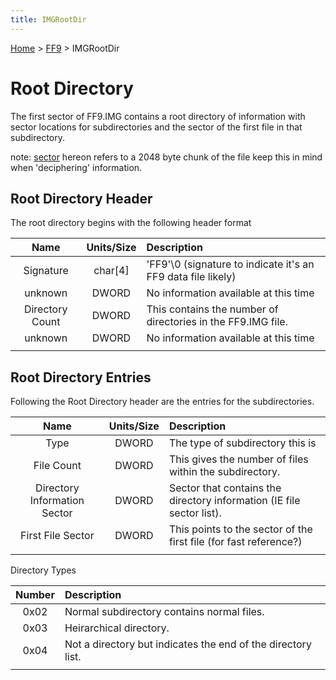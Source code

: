 ```yaml
---
title: IMGRootDir
---
```


[Home](../Main_Page.md) > [FF9](../FF9.md) > IMGRootDir

# Root Directory

The first sector of FF9.IMG contains a root directory of information with sector locations for subdirectories and the sector of the first file in that subdirectory.

note: [sector](glossary/sector.md) hereon refers to a 2048 byte chunk of the file keep this in mind when 'deciphering' information.

## Root Directory Header

The root directory begins with the following header format

|      Name       | Units/Size | Description                                                   |
|:---------------:|:----------:|:--------------------------------------------------------------|
|    Signature    | char\[4\]  | 'FF9'\\0 (signature to indicate it's an FF9 data file likely) |
|     unknown     |   DWORD    | No information available at this time                         |
| Directory Count |   DWORD    | This contains the number of directories in the FF9.IMG file.  |
|     unknown     |   DWORD    | No information available at this time                         |
|                 |            |                                                               |

## Root Directory Entries

Following the Root Directory header are the entries for the subdirectories.

|             Name             | Units/Size | Description                                                           |
|:----------------------------:|:----------:|:----------------------------------------------------------------------|
|             Type             |   DWORD    | The type of subdirectory this is                                      |
|          File Count          |   DWORD    | This gives the number of files within the subdirectory.               |
| Directory Information Sector |   DWORD    | Sector that contains the directory information (IE file sector list). |
|      First File Sector       |   DWORD    | This points to the sector of the first file (for fast reference?)     |
|                              |            |                                                                       |

Directory Types

| Number | Description                                                  |
|:------:|:-------------------------------------------------------------|
|  0x02  | Normal subdirectory contains normal files.                   |
|  0x03  | Heirarchical directory.                                      |
|  0x04  | Not a directory but indicates the end of the directory list. |
|        |                                                              |
